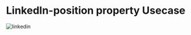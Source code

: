 # LinkedIn-position property Usecase

![linkedin](https://user-images.githubusercontent.com/99539310/162885318-75030848-808e-472f-8468-8bc655e406e3.png)
